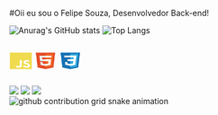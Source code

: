 #Oii eu sou o Felipe Souza, Desenvolvedor Back-end!

![Anurag's GitHub stats](https://github-readme-stats.vercel.app/api?username=hezerp&show_icons=true&theme=dark)
![Top Langs](https://github-readme-stats.vercel.app/api/top-langs/?username=hezerp&layout=compact&show_icons=true&theme=dark)

<div style="display: inline_block"><br>
  <img align="center" alt="Fel-Js" height="30" width="40" src="https://raw.githubusercontent.com/devicons/devicon/master/icons/javascript/javascript-plain.svg">
  <img align="center" alt="Fel-HTML" height="30" width="40" src="https://raw.githubusercontent.com/devicons/devicon/master/icons/html5/html5-original.svg">
  <img align="center" alt="Fel-CSS" height="30" width="40" src="https://raw.githubusercontent.com/devicons/devicon/master/icons/css3/css3-original.svg">
</div>

##

<div> 
  <a href="https://instagram.com/felmuniiz" target="_blank"><img src="https://img.shields.io/badge/-Instagram-%23E4405F?style=for-the-badge&logo=instagram&logoColor=white" target="_blank"></a>
 	  <a href = "mailto:lipesilver68@gmail.com"><img src="https://img.shields.io/badge/-Gmail-%23333?style=for-the-badge&logo=gmail&logoColor=white" target="_blank"></a>
  <a href="https://www.linkedin.com/in/felipe-souza-muniz-da-silva-8b574b116" target="_blank"><img src="https://img.shields.io/badge/-LinkedIn-%230077B5?style=for-the-badge&logo=linkedin&logoColor=white" target="_blank"></a> 
  
</div>

<picture>
  <source media="(prefers-color-scheme: dark)" srcset="https://raw.githubusercontent.com/hezerp/felipe-souza/output/github-contribution-grid-snake-dark.svg">
  <source media="(prefers-color-scheme: light)" srcset="https://raw.githubusercontent.com/hezerp/felipe-souza/output/github-contribution-grid-snake.svg">
  <img alt="github contribution grid snake animation" src="https://raw.githubusercontent.com/hezerphezerp/felipe-souza/output/github-contribution-grid-snake.svg">
</picture>

